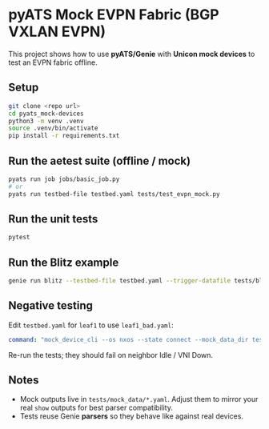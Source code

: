 # pyATS Mock EVPN Fabric (BGP VXLAN EVPN)

This project shows how to use **pyATS/Genie** with **Unicon mock devices** to test an EVPN fabric offline.

## Setup
```bash
git clone <repo url>
cd pyats_mock-devices
python3 -m venv .venv
source .venv/bin/activate
pip install -r requirements.txt
```

## Run the aetest suite (offline / mock)
```bash
pyats run job jobs/basic_job.py
# or
pyats run testbed-file testbed.yaml tests/test_evpn_mock.py
```

## Run the unit tests
```bash
pytest
```

## Run the Blitz example
```bash
genie run blitz --testbed-file testbed.yaml --trigger-datafile tests/blitz_evpn_mock.yaml
```

## Negative testing
Edit `testbed.yaml` for `leaf1` to use `leaf1_bad.yaml`:
```yaml
command: "mock_device_cli --os nxos --state connect --mock_data_dir tests/mock_data --mock_data_file leaf1_bad.yaml"
```
Re-run the tests; they should fail on neighbor Idle / VNI Down.

## Notes
- Mock outputs live in `tests/mock_data/*.yaml`. Adjust them to mirror your real `show` outputs for best parser compatibility.
- Tests reuse Genie **parsers** so they behave like against real devices.
